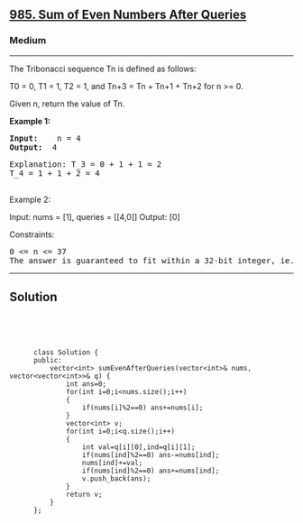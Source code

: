 
<h2><a href="https://leetcode.com/problems/n-th-tribonacci-number/description/">985. Sum of Even Numbers After Queries</a></h2>
<h3>Medium</h3>
<hr>
<div><p>
The Tribonacci sequence Tn is defined as follows: 

T0 = 0, T1 = 1, T2 = 1, and Tn+3 = Tn + Tn+1 + Tn+2 for n >= 0.

Given n, return the value of Tn.
</p>


<p><strong>Example 1:</strong></p>
<pre><strong>Input:</strong>    n = 4
<strong>Output:</strong>  4
</pre>
<pre>
Explanation: T_3 = 0 + 1 + 1 = 2
T_4 = 1 + 1 + 2 = 4
  </pre>
  
Example 2:

Input: nums = [1], queries = [[4,0]]
Output: [0]
 

Constraints:
<pre>
0 <= n <= 37
The answer is guaranteed to fit within a 32-bit integer, ie. answer <= 2^31 - 1.
</pre>
<hr>
 <h2><strong><b>Solution</b></strong></h2>
 <br>
 <pre>
 
          class Solution {
          public:
              vector<int> sumEvenAfterQueries(vector<int>& nums, vector<vector<int>>& q) {
                  int ans=0;
                  for(int i=0;i<nums.size();i++)
                  {
                      if(nums[i]%2==0) ans+=nums[i];
                  }
                  vector<int> v;
                  for(int i=0;i<q.size();i++)
                  {
                      int val=q[i][0],ind=q[i][1];
                      if(nums[ind]%2==0) ans-=nums[ind];
                      nums[ind]+=val;
                      if(nums[ind]%2==0) ans+=nums[ind];
                      v.push_back(ans);
                  }
                  return v;
              }
          };
          
 </pre>

